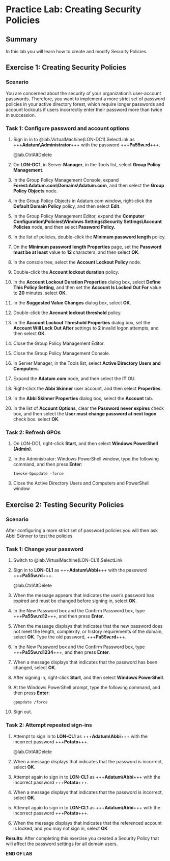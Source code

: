 # Practice Lab: Creating Security Policies
 

## Summary
In this lab you will learn how to create and modify Security Policies.


## Exercise 1: Creating Security Policies


### Scenario

You are concerned about the security of your organization’s user-account
passwords. Therefore, you want to implement a more strict set of password
policies in your active directory forest, which require longer passwords and
account lockouts if users incorrectly enter their password more than twice in
succession.



### Task 1: Configure password and account options

1.  Sign in in to @lab.VirtualMachine(LON-DC1).SelectLink as +++**Adatum\\Administrator**+++ with the password
    +++**Pa55w.rd**+++.

    @lab.CtrlAltDelete

2.  On **LON-DC1**, in Server **Manager**, in the Tools list, select **Group
    Policy Management.**

3.  In the Group Policy Management Console, expand
    **Forest:Adatum.com\\Domains\\Adatum.com**, and then select the **Group
    Policy Objects** node.

4.  In the Group Policy Objects in Adatum.com window, right‑click the **Default
    Domain Policy** policy, and then select **Edit**.

5.  In the Group Policy Management Editor, expand the **Computer
    Configuration\\Policies\\Windows Settings\\Security Settings\\Account
    Policies** node, and then select **Password Policy.**

6.  In the list of policies, double-click the **Minimum password length**
    policy.

7.  On the **Minimum password length Properties** page, set the **Password must
    be at least** value to **12** characters, and then select **OK**.

8.  In the console tree, select the **Account Lockout Policy** node.

9.  Double-click the **Account lockout duration** policy.

10. In the **Account Lockout Duration Properties** dialog box, select **Define
    This Policy Setting**, and then set the **Account Is Locked Out For** value
    to **20** minutes. select **OK**.

11. In the **Suggested Value Changes** dialog box, select **OK**.

12. Double-click the **Account lockout threshold** policy.

13. In the **Account Lockout Threshold Properties** dialog box, set the
    **Account Will Lock Out After** settings to **2** invalid logon attempts,
    and then select **OK**.

14. Close the Group Policy Management Editor.

15. Close the Group Policy Management Console.

16. In Server Manager, in the Tools list, select **Active Directory Users and
    Computers**.

17. Expand the **Adatum.com** node, and then select the **IT** OU.

18. Right-click the **Abbi Skinner** user account, and then select
    **Properties**.

19. In the **Abbi Skinner Properties** dialog box, select the **Account** tab.

20. In the list of **Account Options**, clear the **Password never expires**
    check box, and then select the **User must change password at next logon**
    check box. select **OK**.

>    

### Task 2: Refresh GPOs

1.  On LON-DC1, right-click **Start**, and then select **Windows PowerShell
    (Admin)**.

2.  In the Administrator: Windows PowerShell window, type the following command,
    and then press **Enter**:

    ```
    Invoke-Gpupdate -force
    ```

1.  Close the Active Directory Users and Computers and PowerShell window

 

## Exercise 2: Testing Security Policies

### Scenario

After configuring a more strict set of password policies you will then ask Abbi
Skinner to test the policies.

 

### Task 1: Change your password

1.  Switch to @lab.VirtualMachine(LON-CL1).SelectLink     

2.  Sign in to **LON-CL1** as +++**Adatum\\Abbi**+++ with the password +++**Pa55w.rd**+++.

    @lab.CtrlAltDelete

3.  When the message appears that indicates the user’s password has expired and
    must be changed before signing in, select **OK**.

4.  In the New Password box and the Confirm Password box, type +++**Pa55w.rd12**+++,
    and then press **Enter**.

5.  When the message displays that indicates that the new password does not meet
    the length, complexity, or history requirements of the domain, select
    **OK**. Type the old password, +++**Pa55w.rd**+++.

6.  In the New Password box and the Confirm Password box, type +++**Pa55w.rd1234**+++,
    and then press **Enter**.

7.  When a message displays that indicates that the password has been changed,
    select **OK**.

8.  After signing in, right-click **Start**, and then select **Windows
    PowerShell**.

9.  At the Windows PowerShell prompt, type the following command, and then press
    **Enter**:

    ```
    gpupdate /force
    ```

1.  Sign out.

### Task 2: Attempt repeated sign-ins

1.  Attempt to sign in to **LON-CL1** as +++**Adatum\\Abbi**+++ with the incorrect
    password +++**Potato**+++.

    @lab.CtrlAltDelete

2.  When a message displays that indicates that the password is incorrect,
    select **OK**.

3.  Attempt again to sign in to **LON-CL1** as +++**Adatum\\Abbi**+++ with the
    incorrect password +++**Potato**+++.

4.  When a message displays that indicates that the password is incorrect,
    select **OK**.

5.  Attempt again to sign in to **LON-CL1** as +++**Adatum\\Abbi**+++ with the
    incorrect password +++**Potato**+++.

6.  When the message displays that indicates that the referenced account is
    locked, and you may not sign in, select **OK**

>    

**Results**: After completing this exercise you created a Security Policy that
will affect the password settings for all domain users.

**END OF LAB**
